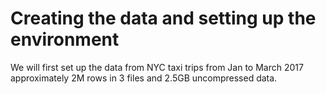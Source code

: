 # Creating the data and setting up the environment

We will first set up the data from NYC taxi trips from Jan to March 2017 approximately 2M rows in 3 files and 2.5GB uncompressed data.